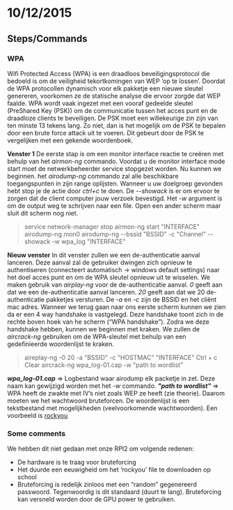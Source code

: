 # 10/12/2015

## Steps/Commands

### **WPA**
Wifi Protected Access (WPA) is een draadloos beveiligingsprotocol die bedoeld is om de veiligheid tekortkomingen van WEP ‘op te lossen’. Doordat de WPA protocollen dynamisch voor elk pakketje een nieuwe sleutel genereren, voorkomen ze de statische analyse die ervoor zorgde dat WEP faalde.
WPA wordt vaak ingezet met een vooraf gedeelde sleutel (PreShared Key (PSK)) om de communicatie tussen het acces punt en de draadloze clients te beveiligen. De PSK moet een willekeurige zin zijn van ten minste 13 tekens lang. Zo niet, dan is het mogelijk om de PSK te bepalen door een brute force attack uit te voeren. Dit gebeurt door de PSK te vergelijken met een gekende woordenboek.

**Venster 1**
De eerste stap is om een monitor interface reactie te creëren met behulp van het *airmon-ng* commando. Voordat u de monitor interface mode start moet de netwerkbeheerder service stopgezet worden. Nu kunnen we beginnen. het *airodump-ng* commando zal alle beschikbare toegangspunten in zijn range oplijsten. Wanneer u uw doelgroep gevonden hebt stop je de actie door *ctrl+c* te doen.
De *--showack* is er om ervoor te zorgen dat de client computer jouw verzoek bevestigd.  Het *-w* argument is om de output weg te schrijven naar een file. Open een ander scherm maar sluit dit scherm nog niet. 
> service network-manager stop
> airmon-ng start "INTERFACE"
> airodump-ng mon0
> airodump-ng --bssid "BSSID" -c "Channel" --showack -w wpa_log "INTERFACE"


**Nieuw venster**
In dit venster zullen we een de-authenticatie aanval lanceren. Deze aanval zal de gebruiker dwingen zich opnieuw te authentiseren (connecteert automatisch -> windows default settings) naar het doel acces punt en om de WPA sleutel opnieuw uit te wisselen. We maken gebruik van *airplay-ng* voor de de-authenticatie aanval. *0* geeft aan dat we een de-authenticatie aanval lanceren. *20* geeft aan dat we 20 de-authenticatie pakketjes versturen. De *-a* en *-c* zijn de BSSID en het cliënt mac adres.
Wanneer we terug gaan naar ons eerste scherm kunnen we zien da er een 4 way handshake is vastgelegd. Deze handshake toont zich in de rechte boven hoek van he scherm (“WPA handshake”).
Zodra we deze handshake hebben, kunnen we beginnen met kraken. We zullen de *aircrack-ng* gebruiken om de WPA-sleutel met behulp van een gedefinieerde woordenlijst te kraken.
> aireplay-ng -0 20 -a "BSSID" -c "HOSTMAC" "INTERFACE"
> Ctrl + c
> Clear
> aircrack-ng wpa_log-01.cap -w "path to wordlist"

***wpa_log-01.cap*** => Logbestand waar airodump elk packetje in zet. Deze naam kan gewijzigd worden met het *-w* commando.
***"path to wordlist"*** => WPA heeft de zwakte met IV’s niet zoals WEP ze heeft (zie theorie). Daarom moeten we het wachtwoord bruteforcen. De woordenlijst is een tekstbestand met mogelijkheden (veelvoorkomende wachtwoorden). Een voorbeeld is [rockyou](http://scrapmaker.com/download/data/wordlists/dictionaries/rockyou.txt)

### Some comments

We hebben dit niet gedaan met onze RPI2 om volgende redenen:
* De hardware is te traag voor bruteforcing
* Het duurde een eeuwigheid om het ‘rockyou’ file te downloaden op school
* Bruteforcing is redelijk zinloos met een “random” gegenereerd passwoord. Tegenwoordig is dit standaard (duurt te lang).
Bruteforcing kan versneld worden door de GPU power te gebruiken.

